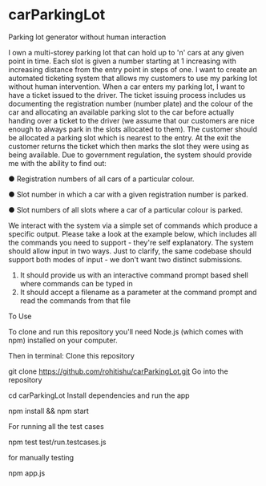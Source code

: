 # carParkingLot
Parking lot generator without human interaction

I own a multi-storey parking lot that can hold up to 'n' cars at any given point in time. Each
slot is given a number starting at 1 increasing with increasing distance from the entry point in
steps of one. I want to create an automated ticketing system that allows my customers to
use my parking lot without human intervention.
When a car enters my parking lot, I want to have a ticket issued to the driver. The ticket
issuing process includes us documenting the registration number (number plate) and the
colour of the car and allocating an available parking slot to the car before actually handing
over a ticket to the driver (we assume that our customers are nice enough to always park in
the slots allocated to them). The customer should be allocated a parking slot which is
nearest to the entry. At the exit the customer returns the ticket which then marks the slot
they were using as being available.
Due to government regulation, the system should provide me with the ability to find out:

● Registration numbers of all cars of a particular colour.

● Slot number in which a car with a given registration number is parked.

● Slot numbers of all slots where a car of a particular colour is parked.

We interact with the system via a simple set of commands which produce a specific output.
Please take a look at the example below, which includes all the commands you need to
support - they're self explanatory. The system should allow input in two ways. Just to clarify,
the same codebase should support both modes of input - we don't want two distinct
submissions.
1) It should provide us with an interactive command prompt based shell where commands
can be typed in
2) It should accept a filename as a parameter at the command prompt and read the
commands from that file

To Use

To clone and run this repository you'll need Node.js (which comes with npm)  installed on your computer.


Then in terminal:
Clone this repository

git clone https://github.com/rohitishu/carParkingLot.git
Go into the repository

cd carParkingLot
Install dependencies and run the app

npm install && npm start

For running all the test cases 

npm test test/run.testcases.js

for manually testing 

npm app.js
